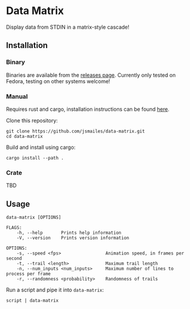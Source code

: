 # Data Matrix

Display data from STDIN in a matrix-style cascade!

## Installation

### Binary

Binaries are available from the [releases page](https://github.com/jsmailes/data-matrix/releases).
Currently only tested on Fedora, testing on other systems welcome!

### Manual

Requires rust and cargo, installation instructions can be found [here](https://www.rust-lang.org/tools/install).

Clone this repository:
```
git clone https://github.com/jsmailes/data-matrix.git
cd data-matrix
```

Build and install using cargo:
```
cargo install --path .
```

### Crate

TBD

## Usage

```
data-matrix [OPTIONS]

FLAGS:
    -h, --help       Prints help information
    -V, --version    Prints version information

OPTIONS:
    -s, --speed <fps>                 Animation speed, in frames per second
    -t, --trail <length>              Maximum trail length
    -n, --num_inputs <num_inputs>     Maximum number of lines to process per frame
    -r, --randomness <probability>    Randomness of trails
```

Run a script and pipe it into `data-matrix`:
```
script | data-matrix
```